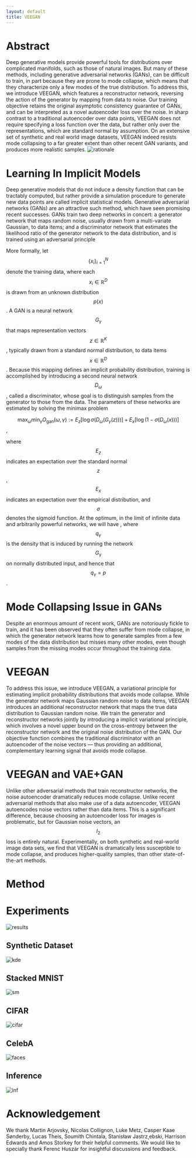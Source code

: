 ```yaml
---
layout: default
title: VEEGAN
---
```


# Abstract
Deep generative models provide powerful tools for distributions over complicated manifolds, such as those of natural images. But many of these methods, including generative adversarial networks (GANs), can be difficult to train, in part because they are prone to mode collapse, which means that they characterize only a few modes of the true distribution. To address this, we introduce VEEGAN, which features a reconstructor network, reversing the action of the generator by mapping from data to noise. Our training objective retains the original asymptotic consistency guarantee of GANs, and can be interpreted as a novel autoencoder loss over the noise. In sharp contrast to a traditional autoencoder over data points, VEEGAN does not require specifying a loss function over the data, but rather only over the representations, which are standard normal by assumption. On an extensive set of synthetic and real world image datasets, VEEGAN indeed resists mode collapsing to a far greater extent than other recent GAN variants, and produces more realistic samples.
![rationale](main.png)

# Learning In Implicit Models
Deep generative models that do not induce a density function that can be tractably computed, but rather provide a simulation procedure to generate new data points are called implicit statistical models. Generative adversarial networks (GANs) are an attractive such method, which have seen promising recent successes. GANs train two deep networks in concert: a generator network that maps random noise, usually drawn from a multi-variate Gaussian, to data items; and a discriminator network that estimates the likelihood ratio of the generator network to the data distribution, and is trained using an adversarial principle

More formally, let $$\{x_i\}_{i=1}^N$$ denote the training data, where each $$x_i \in \mathbb{R}^D$$ is drawn from an unknown
distribution $$p(x)$$. A GAN is a neural network $$G_\gamma$$ that maps representation vectors $$z \in \mathbb{R}^K$$, typically drawn from a standard normal distribution, to data items $$x \in \mathbb{R}^D$$. Because this mapping defines an implicit probability distribution, training is accomplished by introducing a second neural network $$D_\omega$$, called a discriminator, whose goal is to distinguish samples from the generator to those from the data. The parameters of these networks are estimated by solving the minimax problem

$$\max_\omega \min_\gamma O_{\text{gan}} (\omega, \gamma) := E_z [\log \sigma \left(D_\omega(G_\gamma (z))\right)]  + E_x [ \log\left( 1-\sigma \left(D_\omega(x)\right)\right)]$$,

where $$E_z$$ indicates an expectation over the standard normal $$z$$, $$E_x$$ indicates an expectation over the empirical distribution, and $$\sigma$$ denotes the sigmoid function. At the optimum, in the limit of infinite data and arbitrarily powerful networks, we will have , where $$q_\gamma$$ is the density that is induced by running the network $$G_\gamma$$ on normally distributed input, and hence that $$q_\gamma = p$$.


# Mode Collapsing Issue in GANs
Despite an enormous amount of recent work, GANs are notoriously fickle to train, and it has been observed that they often suffer from mode collapse, in which the generator network learns how to generate samples from a few modes of the data distribution but misses many other modes, even though samples from the missing modes occur throughout the training data.

# VEEGAN
To address this issue, we introduce VEEGAN, a variational principle for estimating implicit probability distributions that avoids mode collapse. While the generator network maps Gaussian random noise to data items, VEEGAN introduces an additional reconstructor network that maps the true data distribution to Gaussian random noise. We train the generator and reconstructor networks jointly by introducing a implicit variational principle, which involves a novel upper bound on the cross-entropy between the reconstructor network and the original noise distribution of the GAN. Our objective function combines the traditional discriminator with an autoencoder of the noise vectors — thus providing an additional, complementary learning signal that avoids mode collapse.

# VEEGAN and VAE+GAN
Unlike other adversarial methods that train reconstructor networks, the noise autoencoder dramatically reduces mode collapse. Unlike recent adversarial methods that also make use of a data autoencoder, VEEGAN autoencodes noise vectors rather than data items. This is a significant difference, because choosing an autoencoder loss for images is problematic, but for Gaussian noise vectors, an $$l_2$$ loss is entirely natural. Experimentally, on both synthetic and real-world image data sets, we find that VEEGAN is dramatically less susceptible to mode collapse, and produces higher-quality samples, than other state-of-the-art methods.

# Method


# Experiments
![results](tab.png) 
## Synthetic Dataset
![kde](2d_kde.png)

## Stacked MNIST
![sm](veegan_sm.png)

## CIFAR
![cifar](cifar_paper.png)

## CelebA
![faces](faces.png)

## Inference
![inf](inference_paper.png)

# Acknowledgement
We thank Martin Arjovsky, Nicolas Collignon, Luke Metz, Casper Kaae Sønderby, Lucas Theis, Soumith Chintala, Stanisław Jastrz˛ebski, Harrison Edwards and Amos Storkey for their helpful comments. We would like to specially thank Ferenc Huszár for insightful discussions and feedback.
